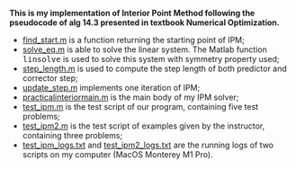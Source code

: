**This is my implementation of Interior Point Method following the pseudocode of alg 14.3 presented in textbook Numerical Optimization.** 

+ [find_start.m](./find_start.m) is a function returning the starting point of IPM;
+ [solve_eq.m](./find_start.m) is able to solve the linear system. The Matlab function <tt>linsolve</tt> is used to solve this system with symmetry property used;
+ [step_length.m](./step_length.m) is used to compute the step length of both predictor and corrector step;
+ [update_step.m](./update_step.m) implements one iteration of IPM;
+ [practicalinteriormain.m](./practicalinteriormain.m) is the main body of my IPM solver;
+ [test_ipm.m](./test_ipm.m) is the test script of our program, containing five test problems;
+ [test_ipm2.m](./test_ipm2.m) is the test script of examples given by the instructor, containing three problems;
+ [test_ipm\_logs.txt](./test_ipm_logs.txt) and [test_ipm2\_logs.txt](./test_ipm2_logs.txt) are the running logs of two scripts on my computer (MacOS Monterey M1 Pro).